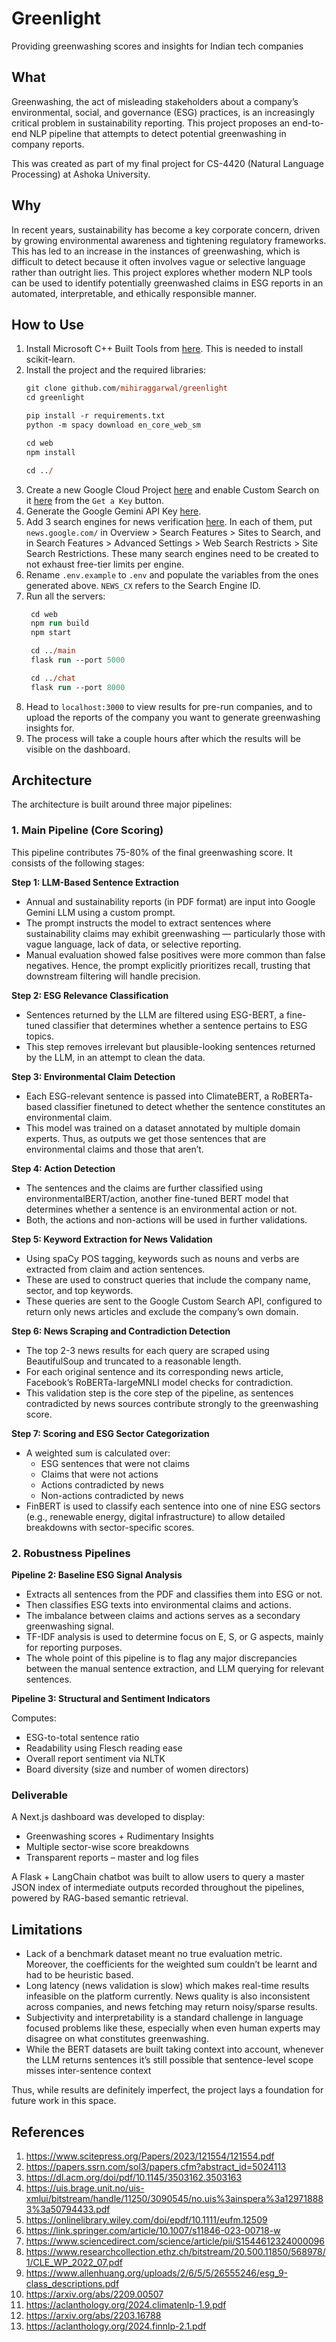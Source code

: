 # Greenlight

Providing greenwashing scores and insights for Indian tech companies

## What

Greenwashing, the act of misleading stakeholders about a company’s environmental, social, and governance (ESG) practices, is an increasingly critical problem in sustainability reporting. This project proposes an end-to-end NLP pipeline that attempts to detect potential greenwashing in company reports.  

This was created as part of my final project for CS-4420 (Natural Language Processing) at Ashoka University.

## Why

In recent years, sustainability has become a key corporate concern, driven by growing environmental
awareness and tightening regulatory frameworks. This has led to an increase in the instances of greenwashing, which is difficult to detect because it often involves vague or selective language rather than
outright lies. This project explores whether modern NLP tools can be used to identify potentially greenwashed claims in ESG reports in an automated, interpretable, and ethically responsible manner.

## How to Use

1. Install Microsoft C++ Built Tools from [here](https://visualstudio.microsoft.com/visual-cpp-build-tools/). This is needed to install scikit-learn.
2. Install the project and the required libraries:
    ```ps
    git clone github.com/mihiraggarwal/greenlight
    cd greenlight

    pip install -r requirements.txt
    python -m spacy download en_core_web_sm

    cd web
    npm install
    
    cd ../
    ```
3. Create a new Google Cloud Project [here](https://console.cloud.google.com/) and enable Custom Search on it [here](https://developers.google.com/custom-search/v1/overview) from the `Get a Key` button.
4. Generate the Google Gemini API Key [here](https://aistudio.google.com/apikey).
5. Add 3 search engines for news verification [here](https://programmablesearchengine.google.com/controlpanel/all). In each of them, put `news.google.com/` in Overview > Search Features > Sites to Search, and in Search Features > Advanced Settings > Web Search Restricts > Site Search Restrictions. These many search engines need to be created to not exhaust free-tier limits per engine.
6. Rename `.env.example` to `.env` and populate the variables from the ones generated above. `NEWS_CX` refers to the Search Engine ID.
7. Run all the servers:
   ```ps
    cd web
    npm run build
    npm start

    cd ../main
    flask run --port 5000

    cd ../chat
    flask run --port 8000
    ```
8. Head to `localhost:3000` to view results for pre-run companies, and to upload the reports of the company you want to generate greenwashing insights for.
9. The process will take a couple hours after which the results will be visible on the dashboard.

## Architecture

The architecture is built around three major pipelines:

### 1. Main Pipeline (Core Scoring)

This pipeline contributes 75-80% of the final greenwashing score. It consists of the following stages:

**Step 1: LLM-Based Sentence Extraction**

- Annual and sustainability reports (in PDF format) are input into Google Gemini LLM using a custom prompt.
- The prompt instructs the model to extract sentences where sustainability claims may exhibit greenwashing — particularly those with vague language, lack of data, or selective reporting.
- Manual evaluation showed false positives were more common than false negatives. Hence, the prompt explicitly prioritizes recall, trusting that downstream filtering will handle precision.

**Step 2: ESG Relevance Classification**

- Sentences returned by the LLM are filtered using ESG-BERT, a fine-tuned classifier that determines whether a sentence pertains to ESG topics.
- This step removes irrelevant but plausible-looking sentences returned by the LLM, in an attempt to clean the data.

**Step 3: Environmental Claim Detection**

- Each ESG-relevant sentence is passed into ClimateBERT, a RoBERTa-based classifier finetuned to detect whether the sentence constitutes an environmental claim.
- This model was trained on a dataset annotated by multiple domain experts. Thus, as outputs we get those sentences that are environmental claims and those that aren’t.

**Step 4: Action Detection**

- The sentences and the claims are further classified using environmentalBERT/action, another fine-tuned BERT model that determines whether a sentence is an environmental action or not.
- Both, the actions and non-actions will be used in further validations. 
  
**Step 5: Keyword Extraction for News Validation**

- Using spaCy POS tagging, keywords such as nouns and verbs are extracted from claim and action sentences.
- These are used to construct queries that include the company name, sector, and top keywords.
- These queries are sent to the Google Custom Search API, configured to return only news articles and exclude the company’s own domain.

**Step 6: News Scraping and Contradiction Detection**

- The top 2-3 news results for each query are scraped using BeautifulSoup and truncated to a reasonable length.
- For each original sentence and its corresponding news article, Facebook’s RoBERTa-largeMNLI model checks for contradiction.
- This validation step is the core step of the pipeline, as sentences contradicted by news sources contribute strongly to the greenwashing score.

**Step 7: Scoring and ESG Sector Categorization**

- A weighted sum is calculated over:
    - ESG sentences that were not claims
    - Claims that were not actions
    - Actions contradicted by news
    - Non-actions contradicted by news
- FinBERT is used to classify each sentence into one of nine ESG sectors (e.g., renewable energy, digital infrastructure) to allow detailed breakdowns with sector-specific scores.

### 2. Robustness Pipelines

**Pipeline 2: Baseline ESG Signal Analysis**

- Extracts all sentences from the PDF and classifies them into ESG or not.
- Then classifies ESG texts into environmental claims and actions.
- The imbalance between claims and actions serves as a secondary greenwashing signal.
- TF-IDF analysis is used to determine focus on E, S, or G aspects, mainly for reporting purposes.
- The whole point of this pipeline is to flag any major discrepancies between the manual sentence extraction, and LLM querying for relevant sentences.

**Pipeline 3: Structural and Sentiment Indicators**

Computes:
- ESG-to-total sentence ratio
- Readability using Flesch reading ease
- Overall report sentiment via NLTK
- Board diversity (size and number of women directors)

### Deliverable

A Next.js dashboard was developed to display:

- Greenwashing scores + Rudimentary Insights
- Multiple sector-wise score breakdowns
- Transparent reports – master and log files

A Flask + LangChain chatbot was built to allow users to query a master JSON index of intermediate
outputs recorded throughout the pipelines, powered by RAG-based semantic retrieval.

## Limitations

- Lack of a benchmark dataset meant no true evaluation metric. Moreover, the coefficients for the weighted sum couldn’t be learnt and had to be heuristic based.
- Long latency (news validation is slow) which makes real-time results infeasible on the platform currently. News quality is also inconsistent across companies, and news fetching may return noisy/sparse results.
- Subjectivity and interpretability is a standard challenge in language focused problems like these, especially when even human experts may disagree on what constitutes greenwashing.
- While the BERT datasets are built taking context into account, whenever the LLM returns sentences it’s still possible that sentence-level scope misses inter-sentence context

Thus, while results are definitely imperfect, the project lays a foundation for future work in this space.

## References

1. https://www.scitepress.org/Papers/2023/121554/121554.pdf
2. https://papers.ssrn.com/sol3/papers.cfm?abstract_id=5024113
3. https://dl.acm.org/doi/pdf/10.1145/3503162.3503163
4. https://uis.brage.unit.no/uis-xmlui/bitstream/handle/11250/3090545/no.uis%3ainspera%3a129718883%3a50794433.pdf
5. https://onlinelibrary.wiley.com/doi/epdf/10.1111/eufm.12509
6. https://link.springer.com/article/10.1007/s11846-023-00718-w
7. https://www.sciencedirect.com/science/article/pii/S1544612324000096
8. https://www.researchcollection.ethz.ch/bitstream/20.500.11850/568978/1/CLE_WP_2022_07.pdf
9. https://www.allenhuang.org/uploads/2/6/5/5/26555246/esg_9-class_descriptions.pdf
10. https://arxiv.org/abs/2209.00507
11. https://aclanthology.org/2024.climatenlp-1.9.pdf
12. https://arxiv.org/abs/2203.16788
13. https://aclanthology.org/2024.finnlp-2.1.pdf